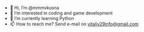 - 👋 Hi, I’m @mmmvkusna
- 👀 I’m interested in coding and game development
- 🌱 I’m currently learning Python
- 📫 How to reach me? Send e-mail on vitaliy29info@gmail.com
